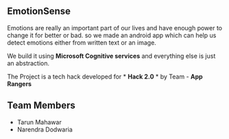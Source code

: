 ## EmotionSense
Emotions are really an important part of our lives and have enough power to change it for better or bad.
so we made an android app which can help us detect emotions either from written text or an image.

We build it using **Microsoft Cognitive services** and everything else is just an abstraction.

The Project is a tech hack developed for * __Hack 2.0__ *  by Team - **App Rangers**

## Team Members
* Tarun Mahawar
* Narendra Dodwaria

